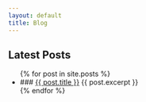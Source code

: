 ```yaml
---
layout: default
title: Blog
---
```

## Latest Posts

<ul>
  {% for post in site.posts %}
    <li>
    ### <a href="{{ post.url }}">{{ post.title }}</a>
    {{ post.excerpt }}
    </li>
  {% endfor %}
</ul>
